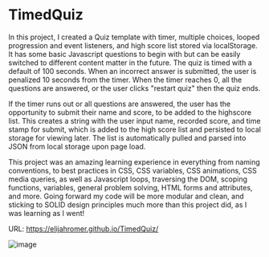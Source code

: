 <h1>TimedQuiz</h1>
In this project, I created a Quiz template with timer, multiple choices, looped progression and event listeners, and high score list stored via localStorage. It has some basic Javascript questions to begin with but can be easily switched to different content matter in the future. The quiz is timed with a default of 100 seconds. When an incorrect answer is submitted, the user is penalized 10 seconds from the timer. When the timer reaches 0, all the questions are answered, or the user clicks "restart quiz" then the quiz ends. 

If the timer runs out or all questions are answered, the user has the opportunity to submit their name and score, to be added to the highscore list. This creates a string with the user input name, recorded score, and time stamp for submit, which is added to the high score list and persisted to local storage for viewing later. The list is automatically pulled and parsed into JSON from local storage upon page load. 

This project was an amazing learning experience in everything from naming conventions, to best practices in CSS, CSS variables, CSS animations, CSS media queries, as well as Javascript loops, traversing the DOM, scoping functions,  variables, general problem solving, HTML forms and attributes, and more. Going forward my code will be more modular and clean, and sticking to SOLID design principles much more than this project did, as I was learning as I went!

URL: https://elijahromer.github.io/TimedQuiz/

![image](https://user-images.githubusercontent.com/80494962/122417592-36948080-cf4f-11eb-8f1f-d374921a1f59.png)
